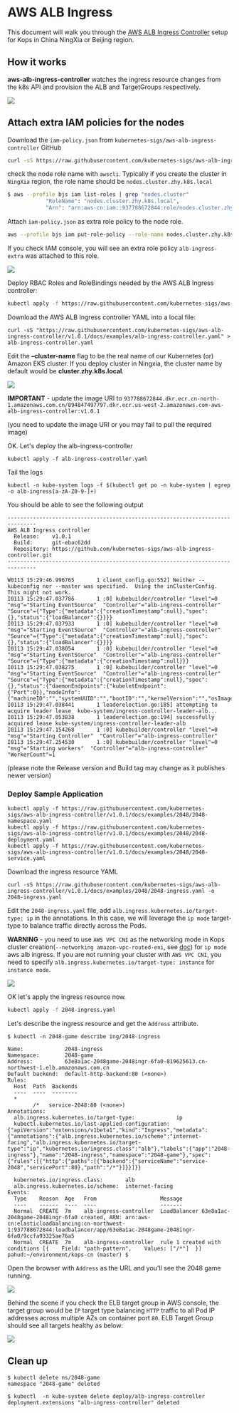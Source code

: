 # AWS ALB Ingress

This document will walk you through the [AWS ALB Ingress Controller](https://github.com/kubernetes-sigs/aws-alb-ingress-controller) setup for Kops in China NingXia or Beijing region.



## How it works

**aws-alb-ingress-controller** watches the ingress resource changes from the k8s API and provision the ALB and TargetGroups respectively.

![](https://d2908q01vomqb2.cloudfront.net/ca3512f4dfa95a03169c5a670a4c91a19b3077b4/2018/11/20/image1-1.png)



## Attach extra IAM policies for the nodes

Download the `iam-policy.json` from `kubernetes-sigs/aws-alb-ingress-controller` GitHub

```bash
curl -sS https://raw.githubusercontent.com/kubernetes-sigs/aws-alb-ingress-controller/v1.0.1/docs/examples/iam-policy.json -o iam-policy.json
```



check the node role name with `awscli`.  Typically if you create the cluster in `NingXia` region, the role name should be `nodes.cluster.zhy.k8s.local` 

```bash
$ aws --profile bjs iam list-roles | grep "nodes.cluster"
            "RoleName": "nodes.cluster.zhy.k8s.local",
            "Arn": "arn:aws-cn:iam::937788672844:role/nodes.cluster.zhy.k8s.local"
```



Attach `iam-policy.json` as extra role policy to the node role.

```bash
aws --profile bjs iam put-role-policy --role-name nodes.cluster.zhy.k8s.local --policy-name alb-ingress-extra --policy-document file://iam-policy.json
```



If you check IAM console, you will  see an extra role policy `alb-ingress-extra` was attached to this role.



![](../images/aws-alb-ingress-01.png)

Deploy RBAC Roles and RoleBindings needed by the AWS ALB Ingress controller:

```bash
kubectl apply -f https://raw.githubusercontent.com/kubernetes-sigs/aws-alb-ingress-controller/v1.0.1/docs/examples/rbac-role.yaml
```



Download the AWS ALB Ingress controller YAML into a local file:

```
curl -sS "https://raw.githubusercontent.com/kubernetes-sigs/aws-alb-ingress-controller/v1.0.1/docs/examples/alb-ingress-controller.yaml" > alb-ingress-controller.yaml
```

Edit the **–cluster-name** flag to be the real name of our Kubernetes (or) Amazon EKS cluster. If you deploy cluster in Ningxia, the cluster name by default would be **cluster.zhy.k8s.local**.

![](../images/aws-alb-ingress-02.png)



**IMPORTANT** - update the image URI to `937788672844.dkr.ecr.cn-north-1.amazonaws.com.cn/894847497797.dkr.ecr.us-west-2.amazonaws.com-aws-alb-ingress-controller:v1.0.1`

(you need to update the image URI or you may fail to pull the required image)

OK. Let's deploy the alb-ingress-controller

```
kubectl apply -f alb-ingress-controller.yaml
```

Tail the logs

```
kubectl -n kube-system logs -f $(kubectl get po -n kube-system | egrep -o alb-ingress[a-zA-Z0-9-]+)
```

You should be able to see the following output

```
-------------------------------------------------------------------------------
AWS ALB Ingress controller
  Release:    v1.0.1
  Build:      git-ebac62dd
  Repository: https://github.com/kubernetes-sigs/aws-alb-ingress-controller.git
-------------------------------------------------------------------------------

W0113 15:29:46.996765       1 client_config.go:552] Neither --kubeconfig nor --master was specified.  Using the inClusterConfig.  This might not work.
I0113 15:29:47.037786       1 :0] kubebuilder/controller "level"=0 "msg"="Starting EventSource"  "Controller"="alb-ingress-controller" "Source"={"Type":{"metadata":{"creationTimestamp":null},"spec":{},"status":{"loadBalancer":{}}}}
I0113 15:29:47.037933       1 :0] kubebuilder/controller "level"=0 "msg"="Starting EventSource"  "Controller"="alb-ingress-controller" "Source"={"Type":{"metadata":{"creationTimestamp":null},"spec":{},"status":{"loadBalancer":{}}}}
I0113 15:29:47.038054       1 :0] kubebuilder/controller "level"=0 "msg"="Starting EventSource"  "Controller"="alb-ingress-controller" "Source"={"Type":{"metadata":{"creationTimestamp":null}}}
I0113 15:29:47.038275       1 :0] kubebuilder/controller "level"=0 "msg"="Starting EventSource"  "Controller"="alb-ingress-controller" "Source"={"Type":{"metadata":{"creationTimestamp":null},"spec":{},"status":{"daemonEndpoints":{"kubeletEndpoint":{"Port":0}},"nodeInfo":{"machineID":"","systemUUID":"","bootID":"","kernelVersion":"","osImage":"","containerRuntimeVersion":"","kubeletVersion":"","kubeProxyVersion":"","operatingSystem":"","architecture":""}}}}
I0113 15:29:47.038441       1 leaderelection.go:185] attempting to acquire leader lease  kube-system/ingress-controller-leader-alb...
I0113 15:29:47.053838       1 leaderelection.go:194] successfully acquired lease kube-system/ingress-controller-leader-alb
I0113 15:29:47.154268       1 :0] kubebuilder/controller "level"=0 "msg"="Starting Controller"  "Controller"="alb-ingress-controller"
I0113 15:29:47.254530       1 :0] kubebuilder/controller "level"=0 "msg"="Starting workers"  "Controller"="alb-ingress-controller" "WorkerCount"=1

```

(please note the Release version and Build tag may change as it publishes newer version)



### Deploy Sample Application

```
kubectl apply -f https://raw.githubusercontent.com/kubernetes-sigs/aws-alb-ingress-controller/v1.0.1/docs/examples/2048/2048-namespace.yaml
kubectl apply -f https://raw.githubusercontent.com/kubernetes-sigs/aws-alb-ingress-controller/v1.0.1/docs/examples/2048/2048-deployment.yaml
kubectl apply -f https://raw.githubusercontent.com/kubernetes-sigs/aws-alb-ingress-controller/v1.0.1/docs/examples/2048/2048-service.yaml
```



Download the ingress resource YAML

```
curl -sS https://raw.githubusercontent.com/kubernetes-sigs/aws-alb-ingress-controller/v1.0.1/docs/examples/2048/2048-ingress.yaml -o 2048-ingress.yaml
```

Edit the `2048-ingress.yaml` file, add `alb.ingress.kubernetes.io/target-type: ip` in the annotations. In this case,  we will leverage the `ip mode` target-type to balance traffic directly across the Pods.

**WARNING** - you need to use `AWS VPC CNI` as the networking mode in Kops cluster creation(`--networking amazon-vpc-routed-eni`, see [doc](https://github.com/kubernetes/kops/blob/master/docs/networking.md#amazon-vpc-backend)) for `ip mode` aws alb ingress. If you are not running your cluster with `AWS VPC CNI`, you need to specify `alb.ingress.kubernetes.io/target-type: instance` for `instance mode`.



![](../images/aws-alb-ingress-04.png)



OK let's apply the ingress resource now.

```bash
kubectl apply -f 2048-ingress.yaml
```

Let's describe the ingress resource and get the `Address` attribute.

```
$ kubectl -n 2048-game describe ing/2048-ingress

Name:             2048-ingress
Namespace:        2048-game
Address:          63e8a1ac-2048game-2048ingr-6fa0-819625613.cn-northwest-1.elb.amazonaws.com.cn
Default backend:  default-http-backend:80 (<none>)
Rules:
  Host  Path  Backends
  ----  ----  --------
  *     
        /*   service-2048:80 (<none>)
Annotations:
  alb.ingress.kubernetes.io/target-type:             ip
  kubectl.kubernetes.io/last-applied-configuration:  {"apiVersion":"extensions/v1beta1","kind":"Ingress","metadata":{"annotations":{"alb.ingress.kubernetes.io/scheme":"internet-facing","alb.ingress.kubernetes.io/target-type":"ip","kubernetes.io/ingress.class":"alb"},"labels":{"app":"2048-ingress"},"name":"2048-ingress","namespace":"2048-game"},"spec":{"rules":[{"http":{"paths":[{"backend":{"serviceName":"service-2048","servicePort":80},"path":"/*"}]}}]}}

  kubernetes.io/ingress.class:       alb
  alb.ingress.kubernetes.io/scheme:  internet-facing
Events:
  Type    Reason  Age   From                    Message
  ----    ------  ----  ----                    -------
  Normal  CREATE  7m    alb-ingress-controller  LoadBalancer 63e8a1ac-2048game-2048ingr-6fa0 created, ARN: arn:aws-cn:elasticloadbalancing:cn-northwest-1:937788672844:loadbalancer/app/63e8a1ac-2048game-2048ingr-6fa0/9ccfa93325ae76a5
  Normal  CREATE  7m    alb-ingress-controller  rule 1 created with conditions [{    Field: "path-pattern",    Values: ["/*"]  }]
pahud:~/environment/kops-cn (master) $ 
```



Open the browser with `Address` as the URL and you'll see the 2048 game running.

![](../images/aws-alb-ingress-05.png)





Behind the scene if you check the ELB target group in AWS console, the target group would be `IP` target type balancing `HTTP` traffic to all Pod IP addresses across multiple AZs on container port `80`.  ELB Target Group should see all targets healthy as below:

![](../images/aws-alb-ingress-06.png)



## Clean up

```
$ kubectl delete ns/2048-game
namespace "2048-game" deleted

$ kubectl  -n kube-system delete deploy/alb-ingress-controller
deployment.extensions "alb-ingress-controller" deleted
```







#### 
